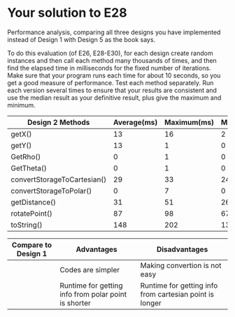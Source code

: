 # Your solution to E28

Performance analysis, comparing all three designs you have implemented
instead of Design 1 with Design 5 as the book says.

To do this evaluation (of E26, E28-E30), for each design create random instances and
then call each method many thousands of times, and then find the elapsed time in milliseconds
for the fixed number of iterations. Make sure that your program runs each time for about
10 seconds, so you get a good measure of performance. Test each method separately.
Run each version several times to ensure that your results are consistent and use
the median result as your definitive result, plus give the maximum and minimum.

| Design 2 Methods | Average(ms) | Maximum(ms) | Minimum(ms) |
| --- | --- | --- | --- |
| getX() | 13 | 16 | 2 |
| getY() | 13 | 1 | 0 |
| GetRho() | 0 | 1 | 0 |
| GetTheta() | 0 | 1 | 0 |
| convertStorageToCartesian() | 29 | 33 | 24 |
| convertStorageToPolar() | 0 | 7 | 0 |
| getDistance() | 31 | 51 | 26 |
| rotatePoint() | 87 | 98 | 67 |
| toString() | 148 | 202 | 134 |

| Compare to Design 1 | Advantages | Disadvantages |
| --- | --- | --- |
|  | Codes are simpler | Making convertion is not easy |
|  | Runtime for getting info from polar point is shorter | Runtime for getting info from cartesian point is longer |
